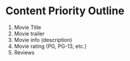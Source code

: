# Content Priority Outline

1. Movie Title
2. Movie trailer
3. Movie info (description)
4. Movie rating (PG, PG-13, etc.)
5. Reviews





